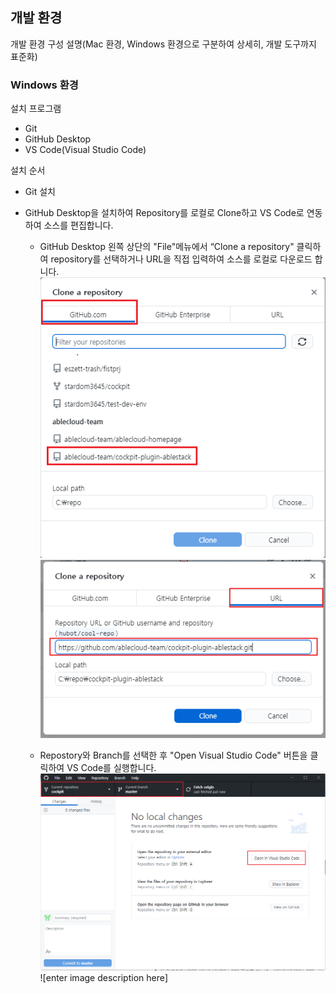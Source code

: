 
## 개발 환경

개발 환경 구성 설명(Mac 환경, Windows 환경으로 구분하여 상세히, 개발 도구까지 표준화)

### Windows 환경 
설치 프로그램

* Git
* GitHub Desktop
* VS Code(Visual Studio Code)

설치 순서

* Git 설치
 
* GitHub Desktop을 설치하여 Repository를 로컬로 Clone하고 VS Code로 연동하여 소스를 편집합니다.
	* GitHub Desktop 왼쪽 상단의 "File"메뉴에서  “Clone a repository" 클릭하여 repository를 선택하거나  URL을 직접 입력하여 소스를 로컬로 다운로드 합니다.
![enter image description here](https://raw.githubusercontent.com/stardom3645/wiki/main/wiki-img/git_hub_desktop(1).PNG)![enter image description here](https://raw.githubusercontent.com/stardom3645/wiki/main/wiki-img/git_hub_desktop(2).PNG)

	* Repostory와 Branch를 선택한 후 "Open Visual Studio Code" 버튼을 클릭하여 VS Code를 실행합니다.![enter image description here](https://raw.githubusercontent.com/stardom3645/wiki/main/wiki-img/git_hub_desktop(3).PNG)![enter image description here]

